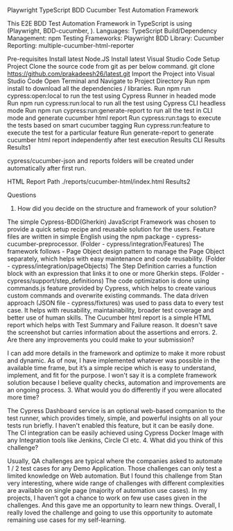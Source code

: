 Playwright TypeScript BDD Cucumber Test Automation Framework

This E2E BDD Test Automation Framework in TypeScript is using (Playwright, BDD-cucumber, ).
Languages: TypeScript
Build/Dependency Management: npm
Testing Frameworks: Playwright
BDD Library: Cucumber
Reporting: multiple-cucumber-html-reporter

Pre-requisites
Install latest Node.JS
Install latest Visual Studio Code
Setup Project
Clone the source code from git as per below command.
git clone https://github.com/prakadeesh26/latest.git
Import the Project into Visual Studio Code
Open Terminal and Navigate to Project Directory
Run npm install to download all the dependencies / libraries.
Run npm run cypress:open:local to run the test using Cypress Runner in headed mode
Run npm run cypress:run:local to run all the test using Cypress CLI headless mode
Run npm run cypress:run:generate-report to run all the test in CLI mode and generate cucumber html report
Run cypress:run:tags to execute the tests based on smart cucumber tagging
Run cypress:run:feature to execute the test for a particular feature
Run generate-report to generate cucumber html report independently after test execution
Results
CLI Results Results1

cypress/cucumber-json and reports folders will be created under automatically after first run.

HTML Report Path ./reports/cucumber-html/index.html
Results2

Questions
1. How did you decide on the structure and framework of your solution?

The simple Cypress-BDD(Gherkin) JavaScript Framework was chosen to provide a quick setup recipe and reusable solution for the users.
Feature files are written in simple English using the npm package - cypress-cucumber-preprocessor. (Folder - cypress/integration/Features)
The framework follows - Page Object design pattern to manage the Page Object separately, which helps with easy maintenance and code reusability. (Folder - cypress/integration/pageObjects)
The Step Definition carries a function block with an expression that links it to one or more Gherkin steps. (Folder - cypress/support/step_definitions)
The code optimization is done using commands.js feature provided by Cypress, which helps to create various custom commands and overwrite existing commands.
The data driven approach (JSON file - cypress/fixtures) was used to pass data to every test case. It helps with reusability, maintainability, broader test coverage and better use of human skills.
The Cucumber html report is a simple HTML report which helps with Test Summary and Failure reason. It doesn't save the screenshot but carries information about the assertions and errors.
2. Are there any improvements you could make to your submission?

I can add more details in the framework and optimize to make it more robust and dynamic. As of now, I have implemented whatever was possible in the available time frame, but it’s a simple recipe which is easy to understand, implement, and fit for the purpose. I won't say it is a complete framework solution because I believe quality checks, automation and improvements are an ongoing process.
3. What would you do differently if you were allocated more time?

The Cypress Dashboard service is an optional web-based companion to the test runner, which provides timely, simple, and powerful insights on all your tests run briefly. I haven't enabled this feature, but it can be easily done.
The CI integration can be easily achieved using Cypress Docker Image with any Integration tools like Jenkins, Circle CI etc.
4. What did you think of this challenge?

Usually, QA challenges are typical where the companies asked to automate 1 / 2 test cases for any Demo Application. Those challenges can only test a limited knowledge on Web automation.
But I found this challenge from Stan very interesting, where wide range of challenges with different complexities are available on single page (majority of automation use cases).
In my projects, I haven’t got a chance to work on few use cases given in the challenges. And this gave me an opportunity to learn new things. Overall, I really loved the challenge and going to use this opportunity to automate remaining use cases for my self-learning.
